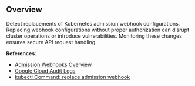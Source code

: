 ## Overview

Detect replacements of Kubernetes admission webhook configurations. Replacing webhook configurations without proper authorization can disrupt cluster operations or introduce vulnerabilities. Monitoring these changes ensures secure API request handling.

**References**:
- [Admission Webhooks Overview](https://kubernetes.io/docs/reference/access-authn-authz/admission-controllers/)
- [Google Cloud Audit Logs](https://cloud.google.com/logging/docs/audit)
- [kubectl Command: replace admission webhook](https://kubernetes.io/docs/reference/generated/kubectl/kubectl-commands#replace)